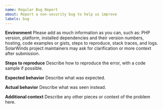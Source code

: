 ```yaml
---
name: Regular Bug Report
about: Report a non-security bug to help us improve
labels: bug
---
```


**Environment**
Please add as much information as you can, such as: PHP version, platform, installed dependencies and their version numbers, hosting, code examples or gists, steps to reproduce, stack traces, and logs. SolarWinds project maintainers may ask for clarification or more context after submission.

**Steps to reproduce**
Describe how to reproduce the error, with a code sample if possible.

**Expected behavior**
Describe what was expected.

**Actual behavior**
Describe what was seen instead.

**Additional context**
Describe any other pieces or context of the problem here.
